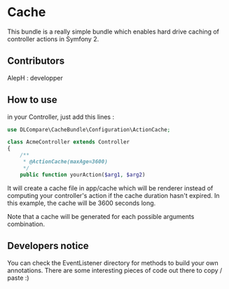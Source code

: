 Cache
=====

This bundle is a really simple bundle which enables hard drive caching of controller actions in Symfony 2.


Contributors
------------
AlepH : developper


How to use
----------

in your Controller, just add this lines :

```php
use DLCompare\CacheBundle\Configuration\ActionCache;

class AcmeController extends Controller
{
    /**
     * @ActionCache(maxAge=3600)
     */
    public function yourAction($arg1, $arg2)
```

It will create a cache file in app/cache which will be renderer instead of computing your controller's action if the cache duration hasn't expired.
In this example, the cache will be 3600 seconds long.

Note that a cache will be generated for each possible arguments combination.

Developers notice
-----------------

You can check the EventListener directory for methods to build your own annotations. There are some interesting pieces of code out there to copy / paste :)